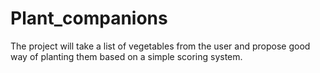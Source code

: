 # Plant_companions
The project will take a list of vegetables from the user and propose good way of planting them based on a simple scoring system.
